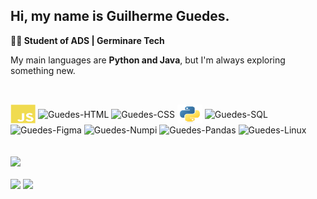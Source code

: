 ## Hi, my name is Guilherme Guedes.

<p><b>👨‍💻 Student of ADS | Germinare Tech<br></b>

<p>My main languages are <b>Python and Java</b>, but I'm always exploring something new.</p>

##

<div style="display: inline_block"><br>
  <img align="center" alt="Guedes-Js" height="30" width="40" src="https://raw.githubusercontent.com/devicons/devicon/master/icons/javascript/javascript-plain.svg">
  <img align="center" alt="Guedes-HTML" height="30" width="40" src="https://cdn.jsdelivr.net/gh/devicons/devicon@latest/icons/html5/html5-original.svg">
  <img align="center" alt="Guedes-CSS" height="30" width="40" src="https://cdn.jsdelivr.net/gh/devicons/devicon@latest/icons/css3/css3-original.svg">
  <img align="center" alt="Guedes-Python" height="30" width="40" src="https://raw.githubusercontent.com/devicons/devicon/master/icons/python/python-original.svg">
  <img align="center" alt="Guedes-SQL" height="30" width="40" src="https://cdn.jsdelivr.net/gh/devicons/devicon@latest/icons/azuresqldatabase/azuresqldatabase-original.svg">
  <img align="center" alt="Guedes-Figma" height="30" width="40" src="https://cdn.jsdelivr.net/gh/devicons/devicon@latest/icons/figma/figma-original.svg">
  <img align="center" alt="Guedes-Numpi" height="30" width="40" src="https://cdn.jsdelivr.net/gh/devicons/devicon@latest/icons/numpy/numpy-original.svg">
  <img align="center" alt="Guedes-Pandas" height="30" width="40" src="https://cdn.jsdelivr.net/gh/devicons/devicon@latest/icons/pandas/pandas-original.svg">
  <img align="center" alt="Guedes-Linux" height="30" width="40" src="https://cdn.jsdelivr.net/gh/devicons/devicon@latest/icons/linux/linux-original.svg">
</div>

<br>
<br>

<div>
  <img height="180mm" src="https://github-readme-stats.vercel.app/api?username=GuedesTech&show_icons=true&theme=dark&include_all_commits=true&count_private=true"/>  
</div>

<br>

<div> 
  <a href="https://instagram.com/guedeesk" target="_blank"><img src="https://img.shields.io/badge/-Instagram-%23E4405F?style=for-the-badge&logo=instagram&logoColor=white" target="_blank"></a>
  <a href = "mailto:guilhermeguedes350@gmail.com"><img src="https://img.shields.io/badge/-Gmail-%23333?style=for-the-badge&logo=gmail&logoColor=white" target="_blank"></a>
</div>
